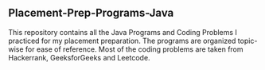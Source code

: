 ## Placement-Prep-Programs-Java
This repository contains all the Java Programs and Coding Problems I practiced for my placement preparation. The programs are organized topic-wise for ease of reference. Most of the coding problems are taken from Hackerrank, GeeksforGeeks and Leetcode.
